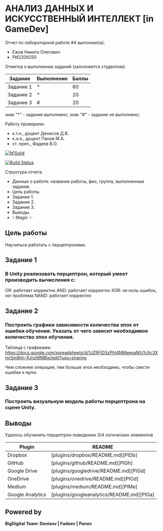 # АНАЛИЗ ДАННЫХ И ИСКУССТВЕННЫЙ ИНТЕЛЛЕКТ [in GameDev]
Отчет по лабораторной работе #4 выполнил(а):
- Ежов Никита Олегович
- РИ2209250


Отметка о выполнении заданий (заполняется студентом):


| Задание | Выполнение | Баллы |
| ------ | ------ | ------ |
| Задание 1 | * | 60 |
| Задание 2 | * | 20 |
| Задание 3 | # | 20 |

знак "*" - задание выполнено; знак "#" - задание не выполнено;

Работу проверили:
- к.т.н., доцент Денисов Д.В.
- к.э.н., доцент Панов М.А.
- ст. преп., Фадеев В.О.

[![N|Solid](https://cldup.com/dTxpPi9lDf.thumb.png)](https://nodesource.com/products/nsolid)

[![Build Status](https://travis-ci.org/joemccann/dillinger.svg?branch=master)](https://travis-ci.org/joemccann/dillinger)

Структура отчета

- Данные о работе: название работы, фио, группа, выполненные задания.
- Цель работы.
- Задание 1.
- Задание 2.
- Задание 3.
- Выводы.
- ✨Magic ✨

## Цель работы
Научиться работать с перцептронами.

## Задание 1
### В Unity реализовать перцептрон, который умеет производить вычисления с:
OR: работает корректно
AND: работает корректно
XOR: не ноль ошибок, xor проблема
NAND: работает корректно

## Задание 2
### Построить графики зависимости количества эпох от ошибки  обучения. Указать от чего зависит необходимое количество эпох обучения.
Таблица с графиками:
https://docs.google.com/spreadsheets/d/1JZRFiD5zPht4NMaepaNlU1cXc3XmrSm8hh-fUnzWMBw/edit?usp=sharing

Чем сложнее операция, тем больше эпох необходимо, чтобы свести ошибки к нулю

## Задание 3
### Построить визуальную модель работы перцептрона на сцене Unity.

## Выводы

Удалось обученить перцептрон поведению 3/4 логических элементов

| Plugin | README |
| ------ | ------ |
| Dropbox | [plugins/dropbox/README.md][PlDb] |
| GitHub | [plugins/github/README.md][PlGh] |
| Google Drive | [plugins/googledrive/README.md][PlGd] |
| OneDrive | [plugins/onedrive/README.md][PlOd] |
| Medium | [plugins/medium/README.md][PlMe] |
| Google Analytics | [plugins/googleanalytics/README.md][PlGa] |

## Powered by

**BigDigital Team: Denisov | Fadeev | Panov**

